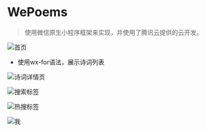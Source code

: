 # WePoems

> 使用微信原生小程序框架来实现，并使用了腾讯云提供的云开发。

![首页](snaphots/wx_IMG_0797.PNG)

* 使用wx-for语法，展示诗词列表

  

![诗词详情页](snaphots/wx_IMG_0798.PNG)

![搜索标签](snaphots/wx_IMG_0799.PNG)

![热搜标签](snaphots/wx_IMG_0802.PNG)

![我](snaphots/wx_IMG_0800.PNG)